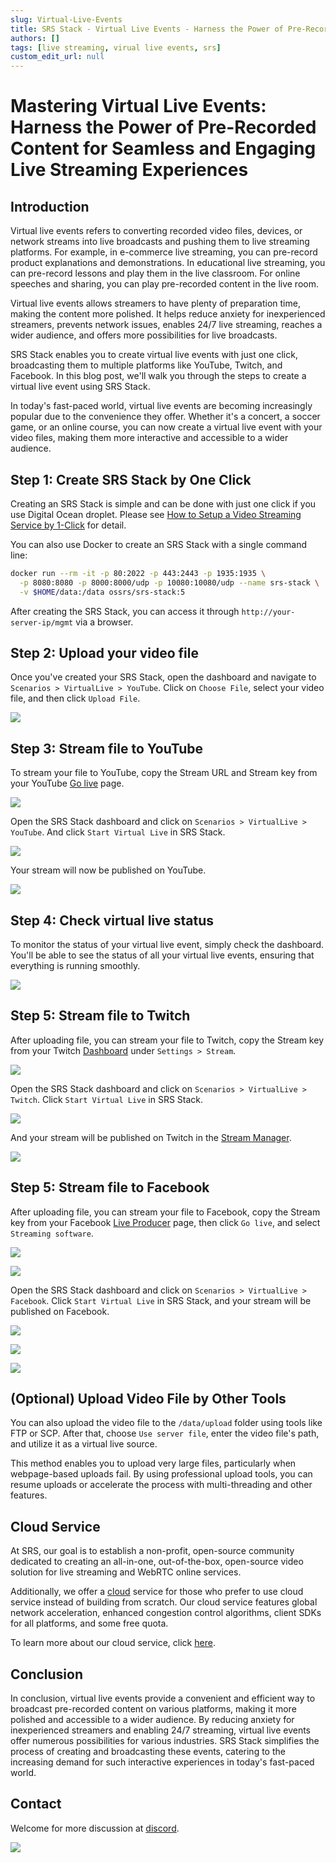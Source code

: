 ```yaml
---
slug: Virtual-Live-Events
title: SRS Stack - Virtual Live Events - Harness the Power of Pre-Recorded Content for Seamless and Engaging Live Streaming Experiences
authors: []
tags: [live streaming, virual live events, srs]
custom_edit_url: null
---
```


# Mastering Virtual Live Events: Harness the Power of Pre-Recorded Content for Seamless and Engaging Live Streaming Experiences

## Introduction

Virtual live events refers to converting recorded video files, devices, or network streams into live 
broadcasts and pushing them to live streaming platforms. For example, in e-commerce live streaming, 
you can pre-record product explanations and demonstrations. In educational live streaming, you can 
pre-record lessons and play them in the live classroom. For online speeches and sharing, you can 
play pre-recorded content in the live room. 

Virtual live events allows streamers to have plenty of preparation time, making the content more polished. 
It helps reduce anxiety for inexperienced streamers, prevents network issues, enables 24/7 live streaming, 
reaches a wider audience, and offers more possibilities for live broadcasts.

<!--truncate-->

SRS Stack enables you to create virtual live events with just one click, broadcasting them to multiple platforms
like YouTube, Twitch, and Facebook. In this blog post, we'll walk you through the steps to create a virtual live
event using SRS Stack.

In today's fast-paced world, virtual live events are becoming increasingly popular due to the convenience 
they offer. Whether it's a concert, a soccer game, or an online course, you can now create a virtual live 
event with your video files, making them more interactive and accessible to a wider audience. 

## Step 1: Create SRS Stack by One Click

Creating an SRS Stack is simple and can be done with just one click if you use Digital Ocean droplet.
Please see [How to Setup a Video Streaming Service by 1-Click](./2022-04-09-SRS-Stack-Tutorial.md) for detail.

You can also use Docker to create an SRS Stack with a single command line:

```bash
docker run --rm -it -p 80:2022 -p 443:2443 -p 1935:1935 \
  -p 8080:8080 -p 8000:8000/udp -p 10080:10080/udp --name srs-stack \
  -v $HOME/data:/data ossrs/srs-stack:5
```

After creating the SRS Stack, you can access it through `http://your-server-ip/mgmt` via a browser.

## Step 2: Upload your video file

Once you've created your SRS Stack, open the dashboard and navigate to `Scenarios > VirtualLive > YouTube`. 
Click on `Choose File`, select your video file, and then click `Upload File`.

![](/img/blog-2023-09-11-01.png)

## Step 3: Stream file to YouTube

To stream your file to YouTube, copy the Stream URL and Stream key from your YouTube [Go live](https://studio.youtube.com/channel/UC/livestreaming) page.

![](/img/blog-2023-09-11-02.png)

Open the SRS Stack dashboard and click on `Scenarios > VirtualLive > YouTube`. And click `Start Virtual Live` in SRS Stack.

![](/img/blog-2023-09-11-03.png)

Your stream will now be published on YouTube.

![](/img/blog-2023-09-11-04.png)

## Step 4: Check virtual live status

To monitor the status of your virtual live event, simply check the dashboard. You'll be able to see the status of all your virtual live events, ensuring that everything is running smoothly.

![](/img/blog-2023-09-11-05.png)

## Step 5: Stream file to Twitch

After uploading file, you can stream your file to Twitch, copy the Stream key from your 
Twitch [Dashboard](https://www.twitch.tv/dashboard/settings) under `Settings > Stream`.

![](/img/blog-2023-09-11-06.png)

Open the SRS Stack dashboard and click on `Scenarios > VirtualLive > Twitch`. Click `Start Virtual Live` in SRS Stack.

![](/img/blog-2023-09-11-07.png)

And your stream will be published on Twitch in the [Stream Manager](https://www.twitch.tv/dashboard/stream).

![](/img/blog-2023-09-11-08.png)

## Step 5: Stream file to Facebook

After uploading file, you can stream your file to Facebook, copy the Stream key from your 
Facebook [Live Producer](https://www.facebook.com/live/producer?ref=OBS) page,
then click `Go live`, and select `Streaming software`.

![](/img/blog-2023-09-11-09.png)

![](/img/blog-2023-09-11-10.png)

Open the SRS Stack dashboard and click on `Scenarios > VirtualLive > Facebook`. Click `Start Virtual Live` in SRS Stack, and your stream will be published on Facebook.

![](/img/blog-2023-09-11-11.png)

![](/img/blog-2023-09-11-12.png)

![](/img/blog-2023-09-11-13.png)

## (Optional) Upload Video File by Other Tools

You can also upload the video file to the `/data/upload` folder using tools like FTP or SCP. After that, choose 
`Use server file`, enter the video file's path, and utilize it as a virtual live source.

This method enables you to upload very large files, particularly when webpage-based uploads fail. By using professional 
upload tools, you can resume uploads or accelerate the process with multi-threading and other features.

## Cloud Service

At SRS, our goal is to establish a non-profit, open-source community dedicated to creating an all-in-one, 
out-of-the-box, open-source video solution for live streaming and WebRTC online services.

Additionally, we offer a [cloud](/cloud) service for those who prefer to use cloud service instead of building from 
scratch. Our cloud service features global network acceleration, enhanced congestion control algorithms, 
client SDKs for all platforms, and some free quota.

To learn more about our cloud service, click [here](/docs/v6/doc/cloud).

## Conclusion

In conclusion, virtual live events provide a convenient and efficient way to broadcast pre-recorded content on 
various platforms, making it more polished and accessible to a wider audience. By reducing anxiety for 
inexperienced streamers and enabling 24/7 streaming, virtual live events offer numerous possibilities for 
various industries. SRS Stack simplifies the process of creating and broadcasting these events, catering 
to the increasing demand for such interactive experiences in today's fast-paced world.

## Contact

Welcome for more discussion at [discord](https://discord.gg/bQUPDRqy79).

![](https://ossrs.io/gif/v1/sls.gif?site=ossrs.io&path=/lts/blog-en/2023-09-11-Virtual-Live-Events)
